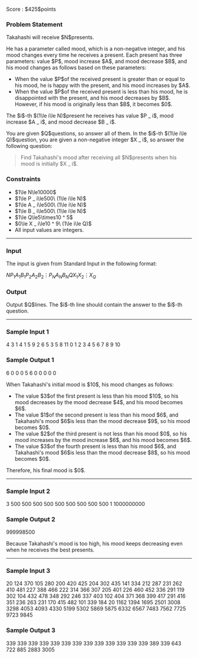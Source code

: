 
<div>

<span>

<span>

<p>
Score : $425$points
</p>

<div>

<section>

### **Problem Statement**

<p>
Takahashi will receive $N$presents.
</p>

<p>
He has a parameter called mood, which is a non-negative integer, and his mood changes every time he receives a present.
Each present has three parameters: value $P$, mood increase $A$, and mood decrease $B$, and his mood changes as follows based on these parameters:
</p>

<ul>

<li>
When the value $P$of the received present is greater than or equal to his mood, he is happy with the present, and his mood increases by $A$.
</li>

<li>
When the value $P$of the received present is less than his mood, he is disappointed with the present, and his mood decreases by $B$. However, if his mood is originally less than $B$, it becomes $0$.
</li>

</ul>

<p>
The $i$-th $(1\le i\le N)$present he receives has value $P _ i$, mood increase $A _ i$, and mood decrease $B _ i$.
</p>

<p>
You are given $Q$questions, so answer all of them.
In the $i$-th $(1\le i\le Q)$question, you are given a non-negative integer $X _ i$, so answer the following question:
</p>

<blockquote>

<p>
Find Takahashi's mood after receiving all $N$presents when his mood is initially $X _ i$.
</p>

</blockquote>

</section>

</div>

<div>

<section>

### **Constraints**

<ul>

<li>
$1\le N\le10000$
</li>

<li>
$1\le P _ i\le500\ (1\le i\le N)$
</li>

<li>
$1\le A _ i\le500\ (1\le i\le N)$
</li>

<li>
$1\le B _ i\le500\ (1\le i\le N)$
</li>

<li>
$1\le Q\le5\times10 ^ 5$
</li>

<li>
$0\le X _ i\le10 ^ 9\ (1\le i\le Q)$
</li>

<li>
All input values are integers.
</li>

</ul>

</section>

</div>

---

<div>

<div>

<section>

### **Input**

<p>
The input is given from Standard Input in the following format:
</p>

<div>

$N$$P _ 1$$A _ 1$$B _ 1$$P _ 2$$A _ 2$$B _ 2$$\vdots$$P _ N$$A _ N$$B _ N$$Q$$X _ 1$$X _ 2$$\vdots$$X _ Q$
</div>

</section>

</div>

<div>

<section>

### **Output**

<p>
Output $Q$lines.
The $i$-th line should contain the answer to the $i$-th question.
</p>

</section>

</div>

</div>

---

<div>

<section>

### **Sample Input 1**

<div>

4
3 1 4
1 5 9
2 6 5
3 5 8
11
0
1
2
3
4
5
6
7
8
9
10

</div>

</section>

</div>

<div>

<section>

### **Sample Output 1**

<div>

6
0
0
0
5
6
0
0
0
0
0

</div>

<p>
When Takahashi's initial mood is $10$, his mood changes as follows:
</p>

<ul>

<li>
The value $3$of the first present is less than his mood $10$, so his mood decreases by the mood decrease $4$, and his mood becomes $6$.
</li>

<li>
The value $1$of the second present is less than his mood $6$, and Takahashi's mood $6$is less than the mood decrease $9$, so his mood becomes $0$.
</li>

<li>
The value $2$of the third present is not less than his mood $0$, so his mood increases by the mood increase $6$, and his mood becomes $6$.
</li>

<li>
The value $3$of the fourth present is less than his mood $6$, and Takahashi's mood $6$is less than the mood decrease $8$, so his mood becomes $0$.
</li>

</ul>

<p>
Therefore, his final mood is $0$.
</p>

</section>

</div>

---

<div>

<section>

### **Sample Input 2**

<div>

3
500 500 500
500 500 500
500 500 500
1
1000000000

</div>

</section>

</div>

<div>

<section>

### **Sample Output 2**

<div>

999998500

</div>

<p>
Because Takahashi's mood is too high, his mood keeps decreasing even when he receives the best presents.
</p>

</section>

</div>

---

<div>

<section>

### **Sample Input 3**

<div>

20
124 370 105
280 200 420
425 204 302
435 141 334
212 287 231
262 410 481
227 388 466
222 314 366
307 205 401
226 460 452
336 291 119
302 104 432
478 348 292
246 337 403
102 404 371
368 399 417
291 416 351
236 263 231
170 415 482
101 339 184
20
1162
1394
1695
2501
3008
3298
4053
4093
4330
5199
5302
5869
5875
6332
6567
7483
7562
7725
9723
9845

</div>

</section>

</div>

<div>

<section>

### **Sample Output 3**

<div>

339
339
339
339
339
339
339
339
339
339
339
339
339
389
339
643
722
885
2883
3005

</div>

</section>

</div>

</span>

</span>

</div>
